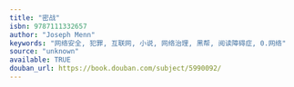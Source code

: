 ```yaml
---
title: "密战"
isbn: 9787111332657
author: "Joseph Menn"
keywords: "网络安全, 犯罪, 互联网, 小说, 网络治理, 黑帮, 阅读障碍症, 0.网络"
source: "unknown"
available: TRUE
douban_url: https://book.douban.com/subject/5990092/
---
```

